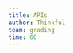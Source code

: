 ```yaml
---
title: APIs
author: Thinkful
team: grading
time: 60
---
```


<jupyter notebook-name="5.2.4 APIs" course-code="DSBC" />
